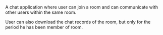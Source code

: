 A chat application where user can join a room and can communicate with other users within the same room.

User can also download the chat records of the room, but only for the period he has been member of room.